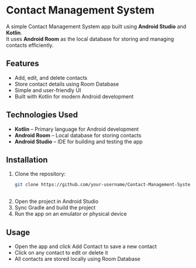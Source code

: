 # Contact Management System  

A simple Contact Management System app built using **Android Studio** and **Kotlin**.  
It uses **Android Room** as the local database for storing and managing contacts efficiently.

## Features  
- Add, edit, and delete contacts  
- Store contact details using Room Database  
- Simple and user-friendly UI  
- Built with Kotlin for modern Android development  

## Technologies Used  
- **Kotlin** – Primary language for Android development  
- **Android Room** – Local database for storing contacts  
- **Android Studio** – IDE for building and testing the app  

## Installation  
1. Clone the repository:  
   ```sh
   git clone https://github.com/your-username/Contact-Management-System.git
  
2. Open the project in Android Studio
3. Sync Gradle and build the project
4. Run the app on an emulator or physical device

## Usage
- Open the app and click Add Contact to save a new contact
- Click on any contact to edit or delete it
- All contacts are stored locally using Room Database
